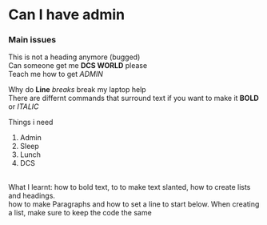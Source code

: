 # Can I have admin
</p>
<h3>Main issues</h3>
</p>
This is not a heading anymore (bugged) <br>
Can someone get me <B>DCS WORLD</B> please <br>
Teach me how to get <em>ADMIN</em> 
</p>
Why do <b>Line</b> <em>breaks</em> break my laptop help <br> 
There are differnt commands that surround text if you want to make it <b>BOLD</b> or <em>ITALIC</em> <br>
</p>
Things i need <ol> 
  <li>Admin</li>
  <li>Sleep</li>
  <li>Lunch</li>
  <li>DCS</li>
</ol> <br>
What I learnt: how to bold text, to to make text slanted, how to create lists and headings. <br>
how to make Paragraphs and how to set a line to start below. When creating a list, make sure to keep the code the same
